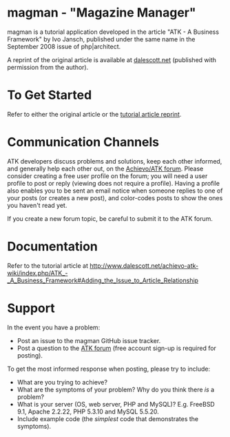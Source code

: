magman - "Magazine Manager"
===========================
magman is a tutorial application developed in the article "ATK - A Business Framework" by Ivo Jansch, published under the same name in the September 2008 issue of php|architect.

A reprint of the original article is available at [dalescott.net](http://www.dalescott.net/achievo-atk-wiki/index.php/ATK_-_A_Business_Framework#Adding_the_Issue_to_Article_Relationship) (published with permission from the author).

To Get Started
==============
Refer to either the original article or the [tutorial article reprint](http://www.dalescott.net/achievo-atk-wiki/index.php/ATK_-_A_Business_Framework#Adding_the_Issue_to_Article_Relationship).

Communication Channels
======================
ATK developers discuss problems and solutions, keep each other informed, and generally help each other out, on the [Achievo/ATK forum](http://forum.achievo.org/). Please consider creating a free user profile on the forum; you will need a user profile to post or reply (viewing does not require a profile). Having a profile also enables you to be sent an email notice when someone replies to one of your posts (or creates a new post), and color-codes posts to show the ones you haven't read yet.

If you create a new forum topic, be careful to submit it to the ATK forum.

Documentation
=============
Refer to the tutorial article at http://www.dalescott.net/achievo-atk-wiki/index.php/ATK_-_A_Business_Framework#Adding_the_Issue_to_Article_Relationship

Support
=======
In the event you have a problem:

* Post an issue to the magman GitHub issue tracker.
* Post a question to the [ATK forum](http://forum.achievo.org/) (free account sign-up is required for posting).

To get the most informed response when posting, please try to include:

* What are you trying to achieve?
* What are the symptoms of your problem? Why do you think there *is* a problem?
* What is your server (OS, web server, PHP and MySQL)? E.g. FreeBSD 9.1, Apache 2.2.22, PHP 5.3.10 and MySQL 5.5.20.
* Include example code (the *simplest* code that demonstrates the symptoms).
